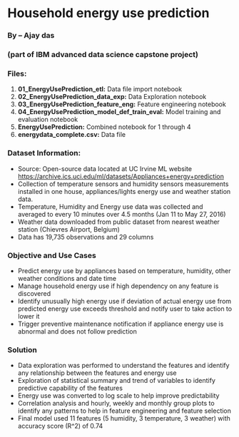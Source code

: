 # Household energy use prediction
### By – Ajay das
### (part of IBM advanced data science capstone project)

### Files:

1. **01_EnergyUsePrediction_etl:** Data file import notebook
2. **02_EnergyUsePrediction_data_exp:** Data Exploration notebook
3. **03_EnergyUsePrediction_feature_eng:** Feature engineering notebook
4. **04_EnergyUsePrediction_model_def_train_eval:** Model training and evaluation notebook
5. **EnergyUsePrediction:** Combined notebook for 1 through 4
6. **energydata_complete.csv:** Data file


### Dataset Information:

* Source: Open-source data located at UC Irvine ML website https://archive.ics.uci.edu/ml/datasets/Appliances+energy+prediction
* Collection of temperature sensors and humidity sensors measurements installed in one house, appliances/lights energy use and weather station data.
* Temperature, Humidity and Energy use data was collected and averaged to every 10 minutes over 4.5 months (Jan 11 to May 27, 2016)
* Weather data downloaded from public dataset from nearest weather station (Chievres Airport, Belgium)
* Data has 19,735 observations and 29 columns

### Objective and Use Cases

* Predict energy use by appliances based on temperature, humidity, other weather conditions and date time
* Manage household energy use if high dependency on any feature is discovered
* Identify unusually high energy use if deviation of actual energy use from predicted energy use exceeds threshold and notify user to take action to lower it
* Trigger preventive maintenance notification if appliance energy use is abnormal and does not follow prediction

### Solution

* Data exploration was performed to understand the features and identify any relationship between the features and energy use
* Exploration of statistical summary and trend of variables to identify predictive capability of the features
* Energy use was converted to log scale to help improve predictability
* Correlation analysis and hourly, weekly and monthly group plots to identify any patterns to help in feature engineering and feature selection
* Final model used 11 features (5 humidity, 3 temperature, 3 weather) with accuracy score (R^2) of 0.74
